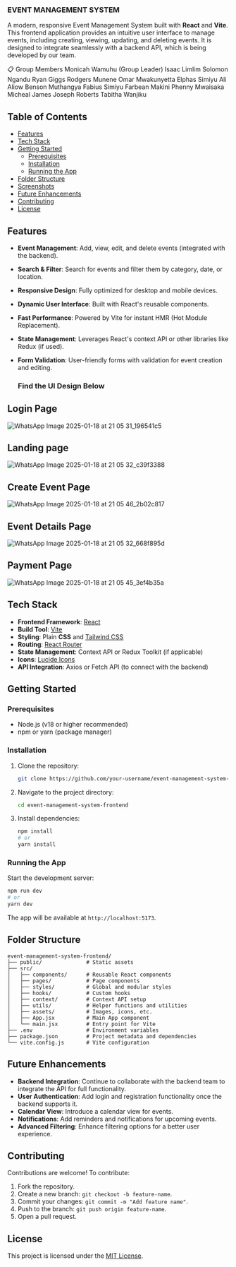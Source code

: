 ### EVENT MANAGEMENT SYSTEM

A modern, responsive Event Management System built with **React** and **Vite**. This frontend application provides an intuitive user interface to manage events, including creating, viewing, updating, and deleting events. It is designed to integrate seamlessly with a backend API, which is being developed by our team.

📋 Group Members
Monicah Wamuhu (Group Leader)
Isaac Limlim
Solomon Ngandu
Ryan Giggs
Rodgers Munene
Omar Mwakunyetta
Elphas Simiyu
Ali Aliow
Benson Muthangya
Fabius Simiyu
Farbean Makini
Phenny Mwaisaka
Micheal James
Joseph Roberts
Tabitha Wanjiku

## Table of Contents
- [Features](#features)
- [Tech Stack](#tech-stack)
- [Getting Started](#getting-started)
  - [Prerequisites](#prerequisites)
  - [Installation](#installation)
  - [Running the App](#running-the-app)
- [Folder Structure](#folder-structure)
- [Screenshots](#screenshots)
- [Future Enhancements](#future-enhancements)
- [Contributing](#contributing)
- [License](#license)

## Features
- **Event Management**: Add, view, edit, and delete events (integrated with the backend).
- **Search & Filter**: Search for events and filter them by category, date, or location.
- **Responsive Design**: Fully optimized for desktop and mobile devices.
- **Dynamic User Interface**: Built with React's reusable components.
- **Fast Performance**: Powered by Vite for instant HMR (Hot Module Replacement).
- **State Management**: Leverages React's context API or other libraries like Redux (if used).
- **Form Validation**: User-friendly forms with validation for event creation and editing.

  ### Find the UI Design Below
  
## Login Page

![WhatsApp Image 2025-01-18 at 21 05 31_196541c5](https://github.com/user-attachments/assets/963b5073-ba6e-4f76-829f-777aacff513c)

## Landing page

![WhatsApp Image 2025-01-18 at 21 05 32_c39f3388](https://github.com/user-attachments/assets/e854e560-ef1b-4126-8796-ba263089d446)

## Create Event Page

![WhatsApp Image 2025-01-18 at 21 05 46_2b02c817](https://github.com/user-attachments/assets/3f15e564-3c26-44b5-8f45-22a3bc6d4db1)

## Event Details Page

![WhatsApp Image 2025-01-18 at 21 05 32_668f895d](https://github.com/user-attachments/assets/7a7d266c-ac0d-4ee7-b3c1-510c96ce7051)

## Payment Page

![WhatsApp Image 2025-01-18 at 21 05 45_3ef4b35a](https://github.com/user-attachments/assets/16df393c-7271-43fa-beb2-33d81b0a75df)





## Tech Stack
- **Frontend Framework**: [React](https://reactjs.org/)
- **Build Tool**: [Vite](https://vitejs.dev/)
- **Styling**: Plain **CSS** and [Tailwind CSS](https://tailwindcss.com/)
- **Routing**: [React Router](https://reactrouter.com/)
- **State Management**: Context API or Redux Toolkit (if applicable)
- **Icons**: [Lucide Icons](https://lucide.dev/)
- **API Integration**: Axios or Fetch API (to connect with the backend)

## Getting Started

### Prerequisites
- Node.js (v18 or higher recommended)
- npm or yarn (package manager)

### Installation
1. Clone the repository:
   ```bash
   git clone https://github.com/your-username/event-management-system-frontend.git
   ```
2. Navigate to the project directory:
   ```bash
   cd event-management-system-frontend
   ```
3. Install dependencies:
   ```bash
   npm install
   # or
   yarn install
   ```

### Running the App
Start the development server:
```bash
npm run dev
# or
yarn dev
```
The app will be available at `http://localhost:5173`.

## Folder Structure
```
event-management-system-frontend/
├── public/              # Static assets
├── src/
│   ├── components/      # Reusable React components
│   ├── pages/           # Page components
│   ├── styles/          # Global and modular styles
│   ├── hooks/           # Custom hooks
│   ├── context/         # Context API setup
│   ├── utils/           # Helper functions and utilities
│   ├── assets/          # Images, icons, etc.
│   ├── App.jsx          # Main App component
│   └── main.jsx         # Entry point for Vite
├── .env                 # Environment variables
├── package.json         # Project metadata and dependencies
└── vite.config.js       # Vite configuration
```



## Future Enhancements
- **Backend Integration**: Continue to collaborate with the backend team to integrate the API for full functionality.
- **User Authentication**: Add login and registration functionality once the backend supports it.
- **Calendar View**: Introduce a calendar view for events.
- **Notifications**: Add reminders and notifications for upcoming events.
- **Advanced Filtering**: Enhance filtering options for a better user experience.

## Contributing
Contributions are welcome! To contribute:
1. Fork the repository.
2. Create a new branch: `git checkout -b feature-name`.
3. Commit your changes: `git commit -m "Add feature name"`.
4. Push to the branch: `git push origin feature-name`.
5. Open a pull request.

## License
This project is licensed under the [MIT License](LICENSE).

